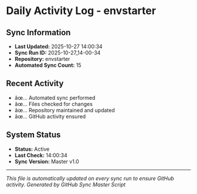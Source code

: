 ﻿# Daily Activity Log - envstarter

## Sync Information
- **Last Updated:** 2025-10-27 14:00:34
- **Sync Run ID:** 2025-10-27_14-00-34
- **Repository:** envstarter
- **Automated Sync Count:** 15

## Recent Activity
- âœ… Automated sync performed
- âœ… Files checked for changes
- âœ… Repository maintained and updated
- âœ… GitHub activity ensured

## System Status
- **Status:** Active
- **Last Check:** 14:00:34
- **Sync Version:** Master v1.0

---
*This file is automatically updated on every sync run to ensure GitHub activity.*
*Generated by GitHub Sync Master Script*
